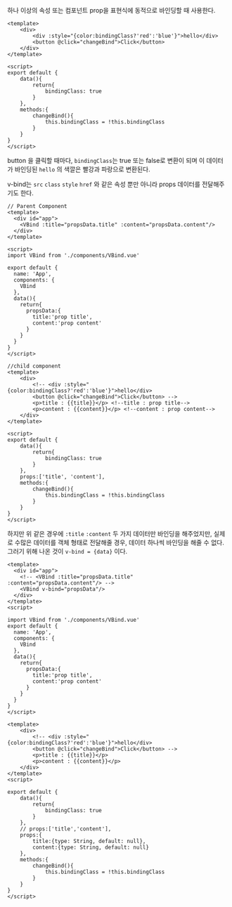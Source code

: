 하나 이상의 속성 또는 컴포넌트 prop을 표현식에 동적으로 바인딩할 때 사용한다. 

``` vue
<template>
    <div>
        <div :style="{color:bindingClass?'red':'blue'}">hello</div>
        <button @click="changeBind">Click</button>
    </div>
</template>

<script>
export default {
    data(){
        return{
            bindingClass: true
        }
    },
    methods:{
        changeBind(){
            this.bindingClass = !this.bindingClass
        }
    }
}
</script>
```

button 을 클릭할 때마다, `bindingClass`는 true 또는 false로 변환이 되며 이 데이터가 바인딩된 `hello` 의 색깔은 빨강과 파랑으로 변환된다.

v-bind는 `src` `class` `style` `href` 와 같은 속성 뿐만 아니라 props 데이터를 전달해주기도 한다.

```vue
// Parent Component
<template>
  <div id="app">
    <VBind :title="propsData.title" :content="propsData.content"/>
  </div>
</template>

<script>
import VBind from './components/VBind.vue'

export default {
  name: 'App',
  components: {
    VBind
  },
  data(){
    return{
      propsData:{
        title:'prop title',
        content:'prop content'
      }
    }
  }
}
</script>
```

```vue
//child component
<template>
    <div>
        <!-- <div :style="{color:bindingClass?'red':'blue'}">hello</div>
        <button @click="changeBind">Click</button> -->
        <p>title : {{title}}</p> <!--title : prop title-->
        <p>content : {{content}}</p> <!--content : prop content-->
    </div>
</template>

<script>
export default {
    data(){
        return{
            bindingClass: true
        }
    },
    props:['title', 'content'],
    methods:{
        changeBind(){
            this.bindingClass = !this.bindingClass
        }
    }
}
</script>
```

하지만 위 같은 경우에 `:title` `:content` 두 가지 데이터만 바인딩을 해주었지만, 실제로 수많은 데이터를 객체 형태로 전달해줄 경우, 데이터 하나씩 바인딩을 해줄 수 없다. 그러기 위해 나온 것이
`v-bind = {data}` 이다.

```vue
<template>
  <div id="app">
    <!-- <VBind :title="propsData.title" :content="propsData.content"/> -->
    <VBind v-bind="propsData"/>
  </div>
</template>
<script>

import VBind from './components/VBind.vue'
export default {
  name: 'App',
  components: {
    VBind
  },
  data(){
    return{
      propsData:{
        title:'prop title',
        content:'prop content'
      }
    }
  }
}
</script>
```

```vue
<template>
    <div>
        <!-- <div :style="{color:bindingClass?'red':'blue'}">hello</div>
        <button @click="changeBind">Click</button> -->
        <p>title : {{title}}</p>
        <p>content : {{content}}</p>
    </div>
</template>
<script>

export default {
    data(){
        return{
            bindingClass: true
        }
    },
    // props:['title','content'],
    props:{
        title:{type: String, default: null},
        content:{type: String, default: null}
    },
    methods:{
        changeBind(){
            this.bindingClass = !this.bindingClass
        }
    }
}
</script>
```

